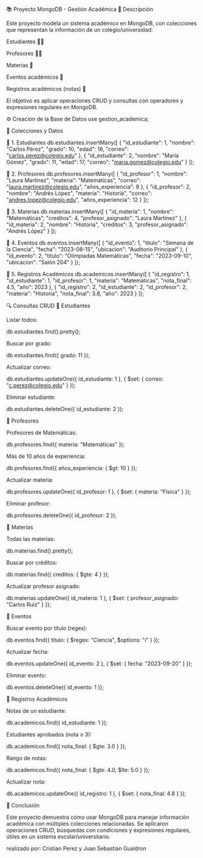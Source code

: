 📚 Proyecto MongoDB - Gestión Académica
📌 Descripción

Este proyecto modela un sistema académico en MongoDB, con colecciones que representan la información de un colegio/universidad:

Estudiantes 👩‍🎓

Profesores 👨‍🏫

Materias 📖

Eventos académicos 📅

Registros académicos (notas) 📝

El objetivo es aplicar operaciones CRUD y consultas con operadores y expresiones regulares en MongoDB.

⚙️ Creación de la Base de Datos
use gestion_academica;

📂 Colecciones y Datos

🔹 1. Estudiantes
db.estudiantes.insertMany([
  { "id_estudiante": 1, "nombre": "Carlos Pérez", "grado": 10, "edad": 16, "correo": "carlos.perez@colegio.edu" },
  { "id_estudiante": 2, "nombre": "María Gómez", "grado": 11, "edad": 17, "correo": "maria.gomez@colegio.edu" }
]);

🔹 2. Profesores
db.profesores.insertMany([
  { "id_profesor": 1, "nombre": "Laura Martínez", "materia": "Matemáticas", "correo": "laura.martinez@colegio.edu", "años_experiencia": 8 },
  { "id_profesor": 2, "nombre": "Andrés López", "materia": "Historia", "correo": "andres.lopez@colegio.edu", "años_experiencia": 12 }
]);

🔹 3. Materias
db.materias.insertMany([
  { "id_materia": 1, "nombre": "Matemáticas", "creditos": 4, "profesor_asignado": "Laura Martínez" },
  { "id_materia": 2, "nombre": "Historia", "creditos": 3, "profesor_asignado": "Andrés López" }
]);

🔹 4. Eventos
db.eventos.insertMany([
  { "id_evento": 1, "titulo": "Semana de la Ciencia", "fecha": "2023-08-15", "ubicacion": "Auditorio Principal" },
  { "id_evento": 2, "titulo": "Olimpiadas Matemáticas", "fecha": "2023-09-10", "ubicacion": "Salón 204" }
]);

🔹 5. Registros Académicos
db.academicos.insertMany([
  { "id_registro": 1, "id_estudiante": 1, "id_profesor": 1, "materia": "Matemáticas", "nota_final": 4.5, "año": 2023 },
  { "id_registro": 2, "id_estudiante": 2, "id_profesor": 2, "materia": "Historia", "nota_final": 3.8, "año": 2023 }
]);

🔍 Consultas CRUD
📘 Estudiantes

Listar todos:

db.estudiantes.find().pretty();


Buscar por grado:

db.estudiantes.find({ grado: 11 });


Actualizar correo:

db.estudiantes.updateOne({ id_estudiante: 1 }, { $set: { correo: "c.perez@colegio.edu" } });


Eliminar estudiante:

db.estudiantes.deleteOne({ id_estudiante: 2 });

📘 Profesores

Profesores de Matemáticas:

db.profesores.find({ materia: "Matemáticas" });


Más de 10 años de experiencia:

db.profesores.find({ años_experiencia: { $gt: 10 } });


Actualizar materia:

db.profesores.updateOne({ id_profesor: 1 }, { $set: { materia: "Física" } });


Eliminar profesor:

db.profesores.deleteOne({ id_profesor: 2 });

📘 Materias

Todas las materias:

db.materias.find().pretty();


Buscar por créditos:

db.materias.find({ creditos: { $gte: 4 } });


Actualizar profesor asignado:

db.materias.updateOne({ id_materia: 1 }, { $set: { profesor_asignado: "Carlos Ruiz" } });

📘 Eventos

Buscar evento por título (regex):

db.eventos.find({ titulo: { $regex: "Ciencia", $options: "i" } });


Actualizar fecha:

db.eventos.updateOne({ id_evento: 2 }, { $set: { fecha: "2023-09-20" } });


Eliminar evento:

db.eventos.deleteOne({ id_evento: 1 });

📘 Registros Académicos

Notas de un estudiante:

db.academicos.find({ id_estudiante: 1 });


Estudiantes aprobados (nota ≥ 3):

db.academicos.find({ nota_final: { $gte: 3.0 } });


Rango de notas:

db.academicos.find({ nota_final: { $gte: 4.0, $lte: 5.0 } });


Actualizar nota:

db.academicos.updateOne({ id_registro: 1 }, { $set: { nota_final: 4.8 } });

📌 Conclusión

Este proyecto demuestra cómo usar MongoDB para manejar información académica con múltiples colecciones relacionadas. Se aplicaron operaciones CRUD, búsquedas con condiciones y expresiones regulares, útiles en un sistema escolar/universitario.

realizado por: Cristian Perez y Juan Sebastian Gualdron
